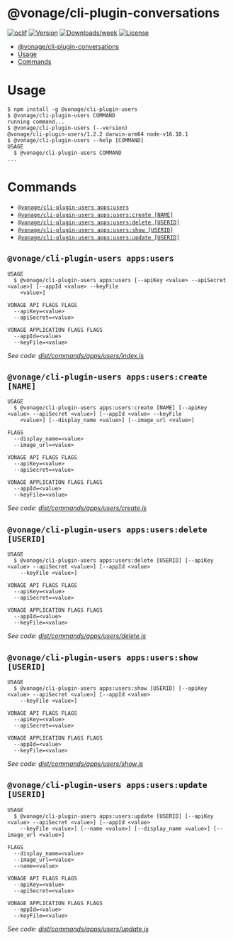 # @vonage/cli-plugin-conversations

[![oclif](https://img.shields.io/badge/cli-oclif-brightgreen.svg)](https://oclif.io)
[![Version](https://img.shields.io/npm/v/@vonage/cli-plugin-conversations.svg)](https://npmjs.org/conversations/@vonage/cli-plugin-conversations)
[![Downloads/week](https://img.shields.io/npm/dw/@vonage/cli-plugin-conversations.svg)](https://npmjs.org/conversations/@vonage/cli-plugin-conversations)
[![License](https://img.shields.io/npm/l/@vonage/cli-plugin-conversations.svg)](https://github.com/Vonage/vonage-cli/blob/master/conversationss/conversations/conversations.json)

<!-- toc -->
* [@vonage/cli-plugin-conversations](#vonagecli-plugin-conversations)
* [Usage](#usage)
* [Commands](#commands)
<!-- tocstop -->

# Usage

<!-- usage -->
```sh-session
$ npm install -g @vonage/cli-plugin-users
$ @vonage/cli-plugin-users COMMAND
running command...
$ @vonage/cli-plugin-users (--version)
@vonage/cli-plugin-users/1.2.2 darwin-arm64 node-v16.18.1
$ @vonage/cli-plugin-users --help [COMMAND]
USAGE
  $ @vonage/cli-plugin-users COMMAND
...
```
<!-- usagestop -->

# Commands

<!-- commands -->
* [`@vonage/cli-plugin-users apps:users`](#vonagecli-plugin-users-appsusers)
* [`@vonage/cli-plugin-users apps:users:create [NAME]`](#vonagecli-plugin-users-appsuserscreate-name)
* [`@vonage/cli-plugin-users apps:users:delete [USERID]`](#vonagecli-plugin-users-appsusersdelete-userid)
* [`@vonage/cli-plugin-users apps:users:show [USERID]`](#vonagecli-plugin-users-appsusersshow-userid)
* [`@vonage/cli-plugin-users apps:users:update [USERID]`](#vonagecli-plugin-users-appsusersupdate-userid)

## `@vonage/cli-plugin-users apps:users`

```
USAGE
  $ @vonage/cli-plugin-users apps:users [--apiKey <value> --apiSecret <value>] [--appId <value> --keyFile
    <value>]

VONAGE API FLAGS FLAGS
  --apiKey=<value>
  --apiSecret=<value>

VONAGE APPLICATION FLAGS FLAGS
  --appId=<value>
  --keyFile=<value>
```

_See code: [dist/commands/apps/users/index.js](https://github.com/Vonage/vonage-cli/blob/v1.2.2/dist/commands/apps/users/index.js)_

## `@vonage/cli-plugin-users apps:users:create [NAME]`

```
USAGE
  $ @vonage/cli-plugin-users apps:users:create [NAME] [--apiKey <value> --apiSecret <value>] [--appId <value> --keyFile
    <value>] [--display_name <value>] [--image_url <value>]

FLAGS
  --display_name=<value>
  --image_url=<value>

VONAGE API FLAGS FLAGS
  --apiKey=<value>
  --apiSecret=<value>

VONAGE APPLICATION FLAGS FLAGS
  --appId=<value>
  --keyFile=<value>
```

_See code: [dist/commands/apps/users/create.js](https://github.com/Vonage/vonage-cli/blob/v1.2.2/dist/commands/apps/users/create.js)_

## `@vonage/cli-plugin-users apps:users:delete [USERID]`

```
USAGE
  $ @vonage/cli-plugin-users apps:users:delete [USERID] [--apiKey <value> --apiSecret <value>] [--appId <value>
    --keyFile <value>]

VONAGE API FLAGS FLAGS
  --apiKey=<value>
  --apiSecret=<value>

VONAGE APPLICATION FLAGS FLAGS
  --appId=<value>
  --keyFile=<value>
```

_See code: [dist/commands/apps/users/delete.js](https://github.com/Vonage/vonage-cli/blob/v1.2.2/dist/commands/apps/users/delete.js)_

## `@vonage/cli-plugin-users apps:users:show [USERID]`

```
USAGE
  $ @vonage/cli-plugin-users apps:users:show [USERID] [--apiKey <value> --apiSecret <value>] [--appId <value>
    --keyFile <value>]

VONAGE API FLAGS FLAGS
  --apiKey=<value>
  --apiSecret=<value>

VONAGE APPLICATION FLAGS FLAGS
  --appId=<value>
  --keyFile=<value>
```

_See code: [dist/commands/apps/users/show.js](https://github.com/Vonage/vonage-cli/blob/v1.2.2/dist/commands/apps/users/show.js)_

## `@vonage/cli-plugin-users apps:users:update [USERID]`

```
USAGE
  $ @vonage/cli-plugin-users apps:users:update [USERID] [--apiKey <value> --apiSecret <value>] [--appId <value>
    --keyFile <value>] [--name <value>] [--display_name <value>] [--image_url <value>]

FLAGS
  --display_name=<value>
  --image_url=<value>
  --name=<value>

VONAGE API FLAGS FLAGS
  --apiKey=<value>
  --apiSecret=<value>

VONAGE APPLICATION FLAGS FLAGS
  --appId=<value>
  --keyFile=<value>
```

_See code: [dist/commands/apps/users/update.js](https://github.com/Vonage/vonage-cli/blob/v1.2.2/dist/commands/apps/users/update.js)_
<!-- commandsstop -->
